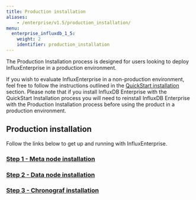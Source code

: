 ```yaml
---
title: Production installation
aliases:
    - /enterprise/v1.5/production_installation/
menu:
  enterprise_influxdb_1_5:
    weight: 2
    identifier: production_installation
---
```


The Production Installation process is designed for users looking to deploy
InfluxEnterprise in a production environment.

If you wish to evaluate InfluxEnterprise in a non-production
environment, feel free to follow the instructions outlined in the
[QuickStart installation](/enterprise_influxdb/v1.5/quickstart_installation) section.
Please note that if you install InfluxDB Enterprise with the QuickStart Installation process you
will need to reinstall InfluxDB Enterprise with the Production Installation
process before using the product in a production environment.


## Production installation

Follow the links below to get up and running with InfluxEnterprise.

### [Step 1 - Meta node installation](/enterprise_influxdb/v1.5/production_installation/meta_node_installation/)
### [Step 2 - Data node installation](/enterprise_influxdb/v1.5/production_installation/data_node_installation/)
### [Step 3 - Chronograf installation](/enterprise_influxdb/v1.5/production_installation/chrono_install/)
